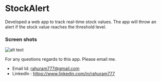 # StockAlert
Developed a web app to track real-time stock values. The app will throw an alert if the stock value reaches the threshold level.

### Screen shots

![alt text](https://github.com/rahuram777/StockAlert/blob/master/app/screenshots/Stockalert.png)

For any questions regards to this app. Please email me.
  - Email Id: rahuram777@gmail.com 
  - LinkedIn : https://www.linkedin.com/in/rahuram777
